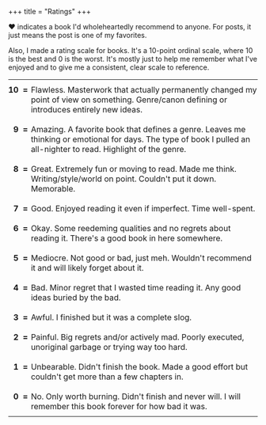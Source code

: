 +++
title = "Ratings"
+++

♥ indicates a book I'd wholeheartedly recommend to anyone. For posts, it just means the post is one of my favorites.

Also, I made a rating scale for books. It's a 10-point ordinal scale, where 10 is the best and 0 is the worst. It's mostly just to help me remember what I've enjoyed and to give me a consistent, clear scale to reference.

<style type="text/css">
  table .rating {
    text-align:right;
    vertical-align:top;
    font-weight:bold;
    white-space:pre;
    padding:10px 6px 0 0;
  }
  table td {
    padding: 10px 0;
  }
</style>

<table>
  <tr>
    <td class="rating">10  =</td>
    <td>Flawless. Masterwork that actually permanently changed my point of view on something. Genre/canon defining or introduces entirely new ideas.</td>
  </tr>
  <tr>
    <td class="rating">9  =</td>
    <td>Amazing. A favorite book that defines a genre. Leaves me thinking or emotional for days. The type of book I pulled an all-nighter to read. Highlight of the genre.</td>
  </tr>
  <tr>
    <td class="rating">8  =</td>
    <td>Great. Extremely fun or moving to read. Made me think. Writing/style/world on point. Couldn't put it down. Memorable.</td>
  </tr>
  <tr>
    <td class="rating">7  =</td>
    <td>Good. Enjoyed reading it even if imperfect. Time well-spent.</td>
  </tr>
  <tr>
    <td class="rating">6  =</td>
    <td>Okay. Some reedeming qualities and no regrets about reading it. There's a good book in here somewhere.</td>
  </tr>
  <tr>
    <td class="rating">5  =</td>
    <td>Mediocre. Not good or bad, just meh. Wouldn't recommend it and will likely forget about it.</td>
  </tr>
  <tr>
    <td class="rating">4  =</td>
    <td>Bad. Minor regret that I wasted time reading it. Any good ideas buried by the bad.</td>
  </tr>
  <tr>
    <td class="rating">3  =</td>
    <td>Awful. I finished but it was a complete slog.</td>
  </tr>
  <tr>
    <td class="rating">2  =</td>
    <td>Painful. Big regrets and/or actively mad. Poorly executed, unoriginal garbage or trying way too hard.</td>
  </tr>
  <tr>
    <td class="rating">1  =</td>
    <td>Unbearable. Didn't finish the book. Made a good effort but couldn't get more than a few chapters in.</td>
  </tr>
  <tr>
    <td class="rating">0  =</td>
    <td>No. Only worth burning. Didn't finish and never will. I will remember this book forever for how bad it was.</td>
  </tr>
</table>

